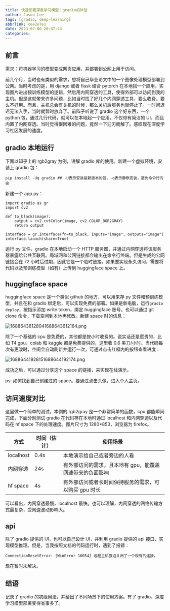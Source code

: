 ```yaml
---
title: 快速部署深度学习模型：gradio初体验
author: Jason Lee
tags: [gradio, deep-learning]
abbrlink: cee2e7e1
date: 2023-07-06 20:47:44
categories:
---
```


## 前言

需求：将机器学习的模型变成网页应用，并部署到公网上用于访问。

前几个月，当时也有类似的需求，想将自己毕业论文中的一个图像处理模型部署到公网。当时考虑的是，用 django 或者 flask 结合 pytorch 在本地搭一个应用，实现图片进出预训练模型的逻辑，然后用内网穿透的工具，使得外部可以访问到我的主机。但是这就带来许多问题，比如当时找了好几个内网穿透工具，要么收费，要么不好用。而且，主机总会有关机的时候，那么关机后服务也就停止了。一时间迟迟无法入手，当时就暂时放弃了。前阵子听说了 gradio 这个好东西，一个 python 包，通过几行代码，就可以在本地起一个应用，不仅带有简洁的 UI，而且内置了内网穿透。当时觉得很困难的问题，竟然一下迎刃而解了。感叹现在深度学习社区发展的速度。

## gradio 本地运行

下面以知乎上的 rgb2gray 为例，讲解 gradio 库的使用。新建一个虚拟环境，安装上 gradio 包：

```
pip install -Uq gradio ## -U表示安装最新版本的包，-q表示静默安装，避免命令行污染
```

新建一个 app.py：

```
import gradio as gr
import cv2

def to_black(image):
    output = cv2.cvtColor(image, cv2.COLOR_BGR2GRAY)
    return output

interface = gr.Interface(fn=to_black, inputs="image", outputs="image")
interface.launch(share=True)
```

运行 py 文件，gradio 在本地启动一个 HTTP 服务器，并通过内网穿透将该服务器暴露给公共互联网。局域网和公网链接都会输出在命令行终端。但是生成的公网链接会在 72 小时后过期，因此它是一个临时链接。如果要实现永久访问，需要将代码以及预训练模型（如有）上传到 huggingface space 上。

## huggingface space

huggingface space 是一个类似 github 的地方，可以用来存 py 文件和预训练模型，并且在和 gradio 绑定后，可以实现免费的部署。如果是新电脑，运行`gradio deploy`，按指示添加 write token，绑定 huggingface 账号。也可以通过 git clone 命令，下载空间到本地再修改。新建 space 时的信息：

![16886436128041688643612164.png](https://cdn.jsdelivr.net/gh/li199-code/blog-imgs@main/16886436128041688643612164.png)

除了一个基础的 cpu 是免费的，其他都是按小时收费的。说实话还是蛮贵的，比如 T4 gpu，colab 和 kaggle 都是免费提供的，这里收 0.6 美刀/小时。当代码每次有更改时，空间会自动刷新并运行一次，可通过点击红框内的按钮查看进度：

![16886441928151688644192174.png](https://cdn.jsdelivr.net/gh/li199-code/blog-imgs@main/16886441928151688644192174.png)

成功之后，可以通过分享这个 space 的链接，来实现在线演示。

ps: 如何找到自己创建过的 space。要通过点击头像，进入个人主页。

## 访问速度对比

这里做一个简单的测试，本例的 rgb2gray 是一个非常简单的函数，cpu 都能瞬间完成，下面分别测试 gradio 在代码存在本地时通过 localhost 和内网穿透以及代码在 hf space 下的处理速度。图片尺寸为 1280\*853，浏览器为 firefox。

| 方式      | 时间（估计） | 使用场景                                                 |
| --------- | ------------ | -------------------------------------------------------- |
| localhost | 0.4s         | 本地演示给自己或者旁边的人看                             |
| 内网穿透  | 24s          | 有外部访问的需求，且本地有 gpu，能覆盖网速带来的负面影响 |
| hf space  | 4s           | 有外部访问或者长时间保持服务的需求，可以购买 gpu 时长    |

可以看出，内网穿透最慢，localhost 最快。也可以理解，内网穿透的网络传输方式最复杂，受网速波动影响大。

## api

除了 gradio 提供的 UI，也可以自己设计 UI，并利用 gradio 提供的 api 接口，实现模型推理。但是，当我按照文档的代码运行时，遇到了报错：

```
ConnectionResetError: [WinError 10054] 远程主机强迫关闭了一个现有的连接。
```

现在暂时未解决。

## 结语

记录了 gradio 的初级用法，并给出了不同场景下的使用方案。有了 gradio，深度学习模型部署变得省事多了。
